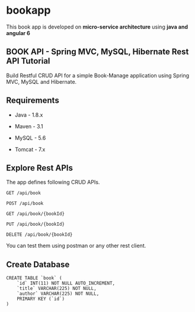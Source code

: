 # bookapp
This book app is developed on **micro-service architecture** using **java and angular 6**



BOOK API - Spring MVC, MySQL, Hibernate Rest API Tutorial
----------------------------------------------------------
Build Restful CRUD API for a simple Book-Manage application using Spring MVC, MySQL and Hibernate.



Requirements
-------------
* Java - 1.8.x

* Maven - 3.1

* MySQL - 5.6

* Tomcat - 7.x



Explore Rest APIs
-----------------

The app defines following CRUD APIs.

```
GET /api/book

POST /api/book

GET /api/book/{bookId}

PUT /api/book/{bookId}

DELETE /api/book/{bookId}
```

You can test them using postman or any other rest client.




Create Database
----------------------------------------------
```
CREATE TABLE `book` (
	`id` INT(11) NOT NULL AUTO_INCREMENT,
	`title` VARCHAR(225) NOT NULL,
	`author` VARCHAR(225) NOT NULL,
	PRIMARY KEY (`id`)
)
```
